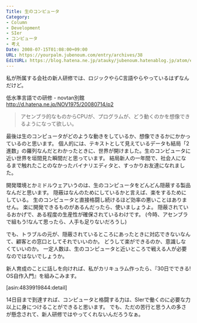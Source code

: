 ```yaml
---
Title: 生のコンピュータ
Category:
- Column
- Development
- SIer
- コンピュータ
- 考え
Date: 2008-07-15T01:08:00+09:00
URL: https://yourpalm.jubenoum.com/entry/archives/38
EditURL: https://blog.hatena.ne.jp/atauky/jubenoum.hatenablog.jp/atom/entry/6653458415120884074
---
```


私が所属する会社の新人研修では、ロジックやらC言語やらやっているはずなんだけど。

低水準言語での研修 - novtan別館
<a title="低水準言語での研修 - novtan別館" href="http://d.hatena.ne.jp/NOV1975/20080714/p2">http://d.hatena.ne.jp/NOV1975/20080714/p2</a>
<blockquote title="低水準言語での研修 - novtan別館" cite="http://d.hatena.ne.jp/NOV1975/20080714/p2">アセンブラ的なものからCPUが、プログラムが、どう動くのかを想像できるようになって欲しい。</blockquote>
最後は生のコンピュータがどのような動きをしているか、想像できるかにかかっているのと思います。
個人的には、テキストとして見えているデータも結局「2進数」の羅列なんだとわかったときに、世界が開けました。生のコンピュータに近い世界を垣間見た瞬間だと思っています。
結局新人の一年間で、社会人になるまで触れたことのなかったバイナリエディタと、すっかりお友達になれました。

開発環境とかミドルウェアいうのは、生のコンピュータをどんどん隠蔽する製品なんだと思います。
隠蔽はなんのためにしているかと言えば、楽をするためにしている。
生のコンピュータと直接格闘し続けるほど効率の悪いことはありません。
楽に開発できるものがあるんだったら、使いましょうよ。
隠蔽されているおかげで、ある程度の生産性が確保されているわけです。
(今時、アセンブラで組もう!なんて思ったら、人手も足りないだろうし)

でも、トラブルの元が、隠蔽されているところにあったときに対応できないなんて、顧客との窓口としてそれでいいのか。
どうして楽ができるのか、意識しなくていいのか。
一定人数は、生のコンピュータと近いところで戦える人が必要なのではないでしょうか。

新人育成のことに話しを向ければ、私がカリキュラム作ったら、『30日でできる! OS自作入門』を組みこみます。




[asin:4839919844:detail]


14日目まで到達すれば、コンピュータと格闘する力は、SIerで働くのに必要な力以上に身につけることができると思います。
でも、ただの苦行と思う人の多さが懸念されて、新人研修ではやってくれないんだろうなぁ。

